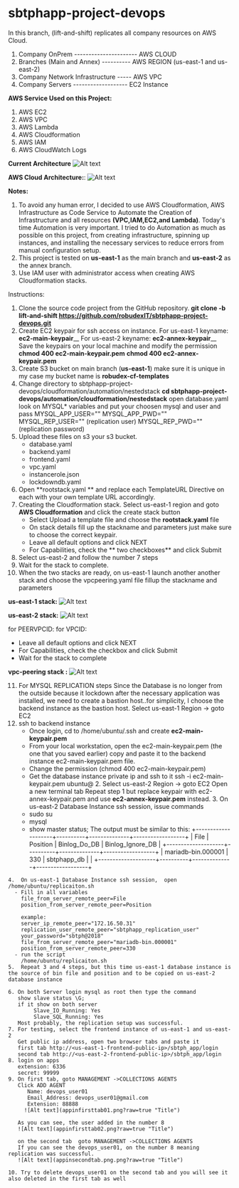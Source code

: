 # sbtphapp-project-devops

In this branch, (lift-and-shift) replicates all company resources on  AWS Cloud.

1. Company OnPrem ---------------------- AWS CLOUD
2. Branches (Main and Annex) ----------  AWS REGION (us-east-1 and us-east-2)
3. Company Network Infrastructure -----  AWS VPC
4. Company Servers -------------------   EC2 Instance


**AWS Service Used on this Project:**
1. AWS EC2
2. AWS VPC 
3. AWS Lambda
4. AWS Cloudformation 
5. AWS IAM 
6. AWS CloudWatch Logs

**Current Architecture**
![Alt text](sbtphapp_current_arch.png?raw=true "Title")

**AWS Cloud Architecture:**:
![Alt text](sbtphapp_aws_lift_and_shift_architecture.png?raw=true "Title")

**Notes:**
  1. To avoid any human error, I decided to use AWS Cloudformation, AWS Infrastructure as Code Service to Automate the Creation of Infrastructure and all resources **(VPC,IAM,EC2,and Lambda)**. Today's time Automation is very important. I tried to do  Automation as much as possible on this project, from creating infrastructure, spinning up  instances, and installing the necessary services to reduce errors from manual configuration setup.
  2. This project is tested on **us-east-1** as the main branch and **us-east-2** as the annex branch.
  3. Use IAM user with administrator access when creating AWS Cloudformation stacks.

 Instructions:
 1. Clone the source code project from the GitHub repository.
    **git clone -b  lift-and-shift  https://github.com/robudexIT/sbtphapp-project-devops.git** 
 2. Create EC2 keypair for ssh access on instance.
    For us-east-1  keyname: **ec2-main-keypair**__
    For us-east-2  keyname: **ec2-annex-keypair**__
    Save the keypairs on your local machine and modify the permission
      **chmod 400 ec2-main-keypair.pem**
      **chmod 400 ec2-annex-keypair.pem**
 4. Create S3 bucket on main branch (**us-east-1**) make sure it is unique in my case my bucket name is **robudex-cf-templates**
 5. Change directory to sbtphapp-project-devops/cloudformation/automation/nestedstack
    **cd sbtphapp-project-devops/automation/cloudformation/nestedstack**
    open database.yaml look on MYSQL* variables and put your choosen mysql and user and pass
        MYSQL_APP_USER=""
        MYSQL_APP_PWD=""
        MYSQL_REP_USER="" (replication user)
        MYSQL_REP_PWD=""  (replication password)
 6. Upload these files on s3 your s3 bucket.
    - database.yaml 
    - backend.yaml
    - frontend.yaml
    - vpc.yaml 
    - instancerole.json
    - lockdowndb.yaml
 7. Open **rootstack.yaml ** and replace each TemplateURL Directive on each with your own template URL accordingly.
 8. Creating the Cloudformation stack.
    Select us-east-1 region and goto **AWS Cloudformation** and click the create stack button
    - Select Upload a template file  and choose the **rootstack.yaml** file
    - On stack details fill up the stackname and parameters just make sure to choose the correct keypair.
    - Leave all default options and click NEXT
    - For Capabilities, check the ** two checkboxes** and click Submit
 9. Select us-east-2 and follow the number 7 steps
 10. Wait for the stack to complete.
 11. When the two stacks are ready, on us-east-1 launch another another stack and choose the vpcpeering.yaml file fillup the stackname and parameters

 **us-east-1 stack:**
 ![Alt text](primarystack.png?raw=true "Title")
 
**us-east-2 stack:**
 ![Alt text](backupstack.png?raw=true "Title")



 for PEERVPCID: <VPCID of us-east-2>
 for VPCID: <VPCID of us-east-1>
 - Leave all default options and click NEXT
 - For Capabilities, check the checkbox and click Submit
 - Wait for the stack to complete

 **vpc-peering stack :**
  ![Alt text](vpcpeeringstack.png?raw=true "Title")

 
 11. For MYSQL REPLICATION steps
    Since the Database is no longer from the outside because it lockdown after  the necessary application was installed, we need to create a bastion host..for simplicity, 
    I  choose the backend instance as the bastion host.
   Select us-east-1 Region -> goto EC2 
   1. ssh to backend instance 
      - Once login, cd to /home/ubuntu/.ssh and create  **ec2-main-keypair.pem**
      - From your local workstation, open the  ec2-main-keypair.pem (the one that you saved earlier) copy and paste it to the backend instance  ec2-main-keypair.pem file.
      - Change the permission (chmod 400  ec2-main-keypair.pem)
      - Get the database instance private ip and ssh to it 
        ssh -i ec2-main-keypair.pem ubuntu@<datababse-private-ip>
    2. Select us-east-2 Region -> goto EC2
       Open a new terminal tab
       Repeat step 1 but replace keypair with ec2-annex-keypair.pem and use **ec2-annex-keypair.pem** instead.
    3. On us-east-2 Database Instance ssh session, issue commands
       - sudo su
       - mysql
       - show master status;
      The output must be similar to this:
        +--------------------+----------+--------------+------------------+
        | File               | Position | Binlog_Do_DB | Binlog_Ignore_DB |
        +--------------------+----------+--------------+------------------+
        | mariadb-bin.000001 |      330 | sbtphapp_db  |                  |
        +--------------------+----------+--------------+------------------+

    4.  On us-east-1 Database Instance ssh session,  open /home/ubuntu/replicaiton.sh 
      - Fill in all variables
        file_from_server_remote_peer=File
        position_from_server_remote_peer=Position
        
        example:
        server_ip_remote_peer="172.16.50.31"
        replication_user_remote_peer="sbtphapp_replication_user"
        your_password="sbtph@2018"
        file_from_server_remote_peer="mariadb-bin.000001"
        position_from_server_remote_peer=330
      - run the script
        /home/ubuntu/replicaiton.sh
    5.  Repeat 3 and 4 steps, but this time us-east-1 database instance is the source of bin file and position and to be copied on us-east-2  database instance

    6. On both Server login mysql as root then type the command
       show slave status \G;
       if it show on both server 
            Slave_IO_Running: Yes
            Slave_SQL_Running: Yes
       Most probably, the replication setup was successful.
    7. For testing, select the frontend instance of us-east-1 and us-east-2
       Get public ip address, open two browser tabs and paste it
       first tab http://<us-east-1-frontend-public-ip>/sbtph_app/login
       second tab http://<us-east-2-frontend-public-ip>/sbtph_app/login
    8. login on apps
       extension: 6336
       secret: 99999
    9. On first tab, goto MANAGEMENT ->COLLECTIONS AGENTS
       Click ADD AGENT
          Name: devops_user01
          Email_Address: devops_user01@gmail.com
          Extension: 88888
         ![Alt text](appinfirsttab01.png?raw=true "Title") 

       As you can see, the user added in the number 8 
       ![Alt text](appinfirsttab02.png?raw=true "Title")

       on the second tab  goto MANAGEMENT ->COLLECTIONS AGENTS 
       If you can see the devops_user01, on the number 8 meaning replication was successful.
       ![Alt text](appinsecondtab.png.png?raw=true "Title")

    10. Try to delete devops_user01 on the second tab and you will see it also deleted in the first tab as well
    



       

 
